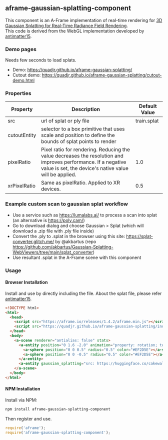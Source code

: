 ## aframe-gaussian-splatting-component

This component is an A-Frame implementation of real-time rendering for [3D Gaussian Splatting for Real-Time Radiance Field Rendering](https://repo-sam.inria.fr/fungraph/3d-gaussian-splatting/).  
This code is derived from the WebGL implementation developed by [antimatter15](https://github.com/antimatter15/splat).

### Demo pages

Needs few seconds to load splats.  
* Demo: https://quadjr.github.io/aframe-gaussian-splatting/
* Cutout demo: https://quadjr.github.io/aframe-gaussian-splatting/cutout-demo.html

### Properties

| Property  | Description                 | Default Value |
| --------  | -----------                 | ------------- |
| src       | url of splat or ply file    | train.splat   |
| cutoutEntity | selector to a box primitive that uses scale and position to define the bounds of splat points to render    |     |
| pixelRatio | Pixel ratio for rendering. Reducing the value decreases the resolution and improves performance. If a negative value is set, the device's native value will be applied. |  1.0  |
| xrPixelRatio | Same as pixelRatio. Applied to XR devices.  |  0.5   |

### Example custom scan to gaussian splat workflow
* Use a service such as https://lumalabs.ai/ to process a scan into splat (an alternative is https://poly.cam/)
* Go to download dialog and choose Gaussian > Splat (which will download a .zip file with .ply file inside)
* Convert the .ply to .splat in the browser using this site: https://splat-converter.glitch.me/ by @akbartus (repo https://github.com/akbartus/Gaussian-Splatting-WebViewers/tree/main/splat_converter)
* Use resultant .splat in the A-Frame scene with this component

### Usage

#### Browser Installation

Install and use by directly including the file.
About the splat file, please refer [antimatter15](https://github.com/antimatter15/splat).

```html
<!DOCTYPE html>
<html>
  <head>
    <script src="https://aframe.io/releases/1.4.2/aframe.min.js"></script>
    <script src="https://quadjr.github.io/aframe-gaussian-splatting/index.js"></script>
  </head>
  <body>
    <a-scene renderer="antialias: false" stats>
      <a-entity position="0 1.6 -2.0" animation="property: rotation; to: 0 360 0; dur: 10000; easing: linear; loop: true">
        <a-sphere position="0 0 0.5" radius="0.5" color="#EF2D5E"></a-sphere>
        <a-sphere position="0 0 -0.5" radius="0.5" color="#EF2D5E"></a-sphere>
      </a-entity>
      <a-entity gaussian_splatting="src: https://huggingface.co/cakewalk/splat-data/resolve/main/train.splat;" rotation="0 0 0" position="0 1.5 -2"></a-entity>
    </a-scene>
  </body>
</html>
```


#### NPM Installation

Install via NPM:

```bash
npm install aframe-gaussian-splatting-component
```

Then register and use.

```js
require('aframe');
require('aframe-gaussian-splatting-component');
```